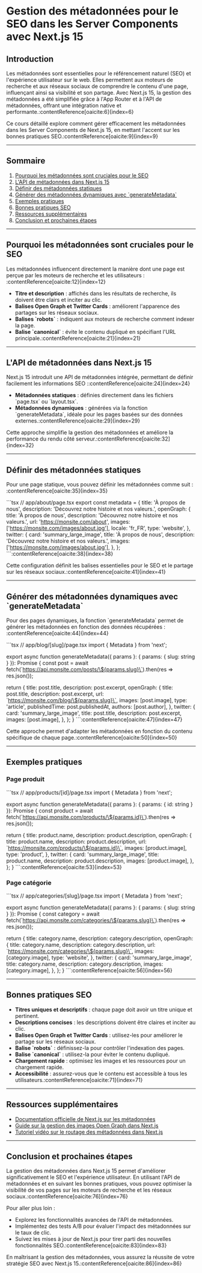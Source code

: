 # Gestion des métadonnées pour le SEO dans les Server Components avec Next.js 15

## Introduction

Les métadonnées sont essentielles pour le référencement naturel (SEO) et l'expérience utilisateur sur le web. Elles permettent aux moteurs de recherche et aux réseaux sociaux de comprendre le contenu d'une page, influençant ainsi sa visibilité et son partage. Avec Next.js 15, la gestion des métadonnées a été simplifiée grâce à l'App Router et à l'API de métadonnées, offrant une intégration native et performante.:contentReference[oaicite:6]{index=6}

Ce cours détaillé explore comment gérer efficacement les métadonnées dans les Server Components de Next.js 15, en mettant l'accent sur les bonnes pratiques SEO.:contentReference[oaicite:9]{index=9}

---

## Sommaire

1. [Pourquoi les métadonnées sont cruciales pour le SEO](#pourquoi-les-métadonnées-sont-cruciales-pour-le-seo)
2. [L'API de métadonnées dans Next.js 15](#lapire-de-métadonnées-dans-nextjs-15)
3. [Définir des métadonnées statiques](#définir-des-métadonnées-statiques)
4. [Générer des métadonnées dynamiques avec \`generateMetadata\`](#générer-des-métadonnées-dynamiques-avec-generatemetadata)
5. [Exemples pratiques](#exemples-pratiques)
6. [Bonnes pratiques SEO](#bonnes-pratiques-seo)
7. [Ressources supplémentaires](#ressources-supplémentaires)
8. [Conclusion et prochaines étapes](#conclusion-et-prochaines-étapes)

---

## Pourquoi les métadonnées sont cruciales pour le SEO

Les métadonnées influencent directement la manière dont une page est perçue par les moteurs de recherche et les utilisateurs :​:contentReference[oaicite:12]{index=12}

- **Titre et description** : affichés dans les résultats de recherche, ils doivent être clairs et inciter au clic.
- **Balises Open Graph et Twitter Cards** : améliorent l'apparence des partages sur les réseaux sociaux.
- **Balises \`robots\`** : indiquent aux moteurs de recherche comment indexer la page.
- **Balise \`canonical\`** : évite le contenu dupliqué en spécifiant l'URL principale.:contentReference[oaicite:21]{index=21}

---

## L'API de métadonnées dans Next.js 15

Next.js 15 introduit une API de métadonnées intégrée, permettant de définir facilement les informations SEO :​:contentReference[oaicite:24]{index=24}

- **Métadonnées statiques** : définies directement dans les fichiers \`page.tsx\` ou \`layout.tsx\`.
- **Métadonnées dynamiques** : générées via la fonction \`generateMetadata\`, idéale pour les pages basées sur des données externes.:contentReference[oaicite:29]{index=29}

Cette approche simplifie la gestion des métadonnées et améliore la performance du rendu côté serveur.:contentReference[oaicite:32]{index=32}

---

## Définir des métadonnées statiques

Pour une page statique, vous pouvez définir les métadonnées comme suit :​:contentReference[oaicite:35]{index=35}

\`\`\`tsx
// app/about/page.tsx
export const metadata = {
title: 'À propos de nous',
description: 'Découvrez notre histoire et nos valeurs.',
openGraph: {
title: 'À propos de nous',
description: 'Découvrez notre histoire et nos valeurs.',
url: 'https://monsite.com/about',
images: ['https://monsite.com/images/about.jpg'],
locale: 'fr_FR',
type: 'website',
},
twitter: {
card: 'summary_large_image',
title: 'À propos de nous',
description: 'Découvrez notre histoire et nos valeurs.',
images: ['https://monsite.com/images/about.jpg'],
},
};
\`\`\`:contentReference[oaicite:38]{index=38}

Cette configuration définit les balises essentielles pour le SEO et le partage sur les réseaux sociaux.:contentReference[oaicite:41]{index=41}

---

## Générer des métadonnées dynamiques avec \`generateMetadata\`

Pour des pages dynamiques, la fonction \`generateMetadata\` permet de générer les métadonnées en fonction des données récupérées :​:contentReference[oaicite:44]{index=44}

\`\`\`tsx
// app/blog/[slug]/page.tsx
import { Metadata } from 'next';

export async function generateMetadata({ params }: { params: { slug: string } }): Promise<Metadata> {
const post = await fetch(\`https://api.monsite.com/posts/\${params.slug}\`).then(res => res.json());

return {
title: post.title,
description: post.excerpt,
openGraph: {
title: post.title,
description: post.excerpt,
url: \`https://monsite.com/blog/\${params.slug}\`,
images: [post.image],
type: 'article',
publishedTime: post.publishedAt,
authors: [post.author],
},
twitter: {
card: 'summary_large_image',
title: post.title,
description: post.excerpt,
images: [post.image],
},
};
}
\`\`\`:contentReference[oaicite:47]{index=47}

Cette approche permet d'adapter les métadonnées en fonction du contenu spécifique de chaque page.:contentReference[oaicite:50]{index=50}

---

## Exemples pratiques

### Page produit

\`\`\`tsx
// app/products/[id]/page.tsx
import { Metadata } from 'next';

export async function generateMetadata({ params }: { params: { id: string } }): Promise<Metadata> {
const product = await fetch(\`https://api.monsite.com/products/\${params.id}\`).then(res => res.json());

return {
title: product.name,
description: product.description,
openGraph: {
title: product.name,
description: product.description,
url: \`https://monsite.com/products/\${params.id}\`,
images: [product.image],
type: 'product',
},
twitter: {
card: 'summary_large_image',
title: product.name,
description: product.description,
images: [product.image],
},
};
}
\`\`\`:contentReference[oaicite:53]{index=53}

### Page catégorie

\`\`\`tsx
// app/categories/[slug]/page.tsx
import { Metadata } from 'next';

export async function generateMetadata({ params }: { params: { slug: string } }): Promise<Metadata> {
const category = await fetch(\`https://api.monsite.com/categories/\${params.slug}\`).then(res => res.json());

return {
title: category.name,
description: category.description,
openGraph: {
title: category.name,
description: category.description,
url: \`https://monsite.com/categories/\${params.slug}\`,
images: [category.image],
type: 'website',
},
twitter: {
card: 'summary_large_image',
title: category.name,
description: category.description,
images: [category.image],
},
};
}
\`\`\`:contentReference[oaicite:56]{index=56}

---

## Bonnes pratiques SEO

- **Titres uniques et descriptifs** : chaque page doit avoir un titre unique et pertinent.
- **Descriptions concises** : les descriptions doivent être claires et inciter au clic.
- **Balises Open Graph et Twitter Cards** : utilisez-les pour améliorer le partage sur les réseaux sociaux.
- **Balise \`robots\`** : définissez-la pour contrôler l'indexation des pages.
- **Balise \`canonical\`** : utilisez-la pour éviter le contenu dupliqué.
- **Chargement rapide** : optimisez les images et les ressources pour un chargement rapide.
- **Accessibilité** : assurez-vous que le contenu est accessible à tous les utilisateurs.:contentReference[oaicite:71]{index=71}

---

## Ressources supplémentaires

- [Documentation officielle de Next.js sur les métadonnées](https://nextjs.org/docs/app/api-reference/functions/generate-metadata)
- [Guide sur la gestion des images Open Graph dans Next.js](https://nextjs.org/docs/app/getting-started/metadata-and-og-images)
- [Tutoriel vidéo sur le routage des métadonnées dans Next.js](https://www.youtube.com/watch?v=OldUurB0Wx8)

---

## Conclusion et prochaines étapes

La gestion des métadonnées dans Next.js 15 permet d'améliorer significativement le SEO et l'expérience utilisateur. En utilisant l'API de métadonnées et en suivant les bonnes pratiques, vous pouvez optimiser la visibilité de vos pages sur les moteurs de recherche et les réseaux sociaux.:contentReference[oaicite:76]{index=76}

Pour aller plus loin :

- Explorez les fonctionnalités avancées de l'API de métadonnées.
- Implémentez des tests A/B pour évaluer l'impact des métadonnées sur le taux de clic.
- Suivez les mises à jour de Next.js pour tirer parti des nouvelles fonctionnalités SEO.:contentReference[oaicite:83]{index=83}

En maîtrisant la gestion des métadonnées, vous assurez la réussite de votre stratégie SEO avec Next.js 15.:contentReference[oaicite:86]{index=86}
